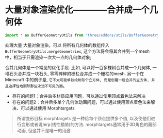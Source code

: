 # 大量对象渲染优化————合并成一个几何体

```javascript
import * as BufferGeometryUtils from 'three/addons/utils/BufferGeometryUtils.js';
```
处理大量 大量对象渲染，可以 将所有几何体的数组传入`BufferGeometryUtils.mergeGeometries`, 这个方法将会将其合并到一个mesh中，相当于只需渲染一次大一点的几何体对象;

合并几何体是一个常见的优化手段. 比如, 可以将一百多棵树合并成一个几何体, 一堆石头合并成一块石头, 零零碎碎的栅栏合并成一个栅栏的mesh. 另一个在 Minecraft 中的例子是, `它不太可能单独绘制每个立方体, 而是创建一组合并的立方体, 并且选择性地删除那些永远不可见的面`。

- 存在的问题1：合并后多材质应用问题，可以通过使用顶点着色法来解决
- 存在的问题2：合并后多单个几何体动画问题，可以通过使用顶点着色法来解决、可以通过使用 Morphtargets
> 所谓变形目标 morphtargets 是一种给每个顶点提供多个值, 以及使他们进行变形或者说lerp(线性插值)的方法. morphtargets通常用于3D角色的面部动画, 但这并不是唯一的用途.
